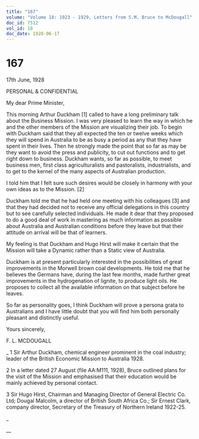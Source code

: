 ```yaml
---
title: "167"
volume: "Volume 18: 1923 - 1929, Letters from S.M. Bruce to McDougall"
doc_id: 7512
vol_id: 18
doc_date: 1928-06-17
---
```


# 167

17th June, 1928

PERSONAL &amp; CONFIDENTIAL

My dear Prime Minister,

This morning Arthur Duckham [1] called to have a long preliminary talk about the Business Mission. I was very pleased to learn the way in which he and the other members of the Mission are visualizing their job. To begin with Duckham said that they all expected the ten or twelve weeks which they will spend in Australia to be as busy a period as any that they have spent in their lives. Then he strongly made the point that so far as may be they want to avoid the press and publicity, to cut out functions and to get right down to business. Duckham wants, so far as possible, to meet business men, first class agriculturalists and pastoralists, industrialists, and to get to the kernel of the many aspects of Australian production.

I told him that I felt sure such desires would be closely in harmony with your own ideas as to the Mission. [2]

Duckham told me that he had held one meeting with his colleagues [3] and that they had decided not to receive any official delegations in this country but to see carefully selected individuals. He made it dear that they proposed to do a good deal of work in mastering as much information as possible about Australia and Australian conditions before they leave but that their attitude on arrival will be that of learners.

My feeling is that Duckham and Hugo Hirst will make it certain that the Mission will take a Dynamic rather than a Static view of Australia.

Duckham is at present particularly interested in the possibilities of great improvements in the Morwell brown coal developments. He told me that he believes the Germans have, during the last few months, made further great improvements in the hydrogenation of lignite, to produce light oils. He proposes to collect all the available information on that subject before he leaves.

So far as personality goes, I think Duckham will prove a persona grata to Australians and I have little doubt that you will find him both personally pleasant and distinctly useful.

Yours sincerely,

F. L. MCDOUGALL 

_ 1 Sir Arthur Duckham, chemical engineer prominent in the coal industry; leader of the British Economic Mission to Australia 1928.

2 In a letter dated 27 August (file AA:M111, 1928), Bruce outlined plans for the visit of the Mission and emphasised that their education would be mainly achieved by personal contact.

3 Sir Hugo Hirst, Chairman and Managing Director of General Electric Co. Ltd; Dougal Malcolm, a director of British South Africa Co.; Sir Ernest Clark, company director, Secretary of the Treasury of Northern Ireland 1922-25.

_

__
